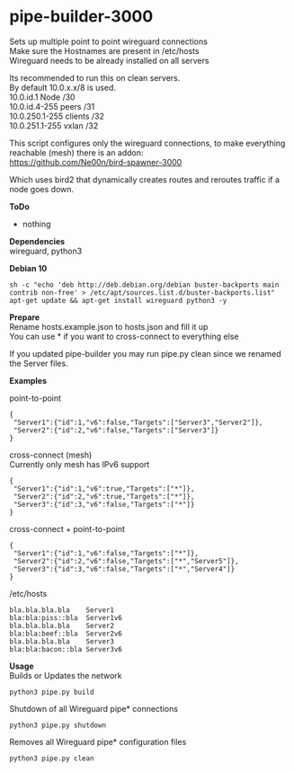 # pipe-builder-3000

Sets up multiple point to point wireguard connections<br />
Make sure the Hostnames are present in /etc/hosts<br />
Wireguard needs to be already installed on all servers<br />

Its recommended to run this on clean servers.<br />
By default 10.0.x.x/8 is used.<br />
10.0.id.1 Node /30<br />
10.0.id.4-255 peers /31<br />
10.0.250.1-255 clients /32<br />
10.0.251.1-255 vxlan /32 <br />

This script configures only the wireguard connections, to make everything reachable (mesh) there is an addon:<br />
https://github.com/Ne00n/bird-spawner-3000

Which uses bird2 that dynamically creates routes and reroutes traffic if a node goes down.<br />

**ToDo**<br />
- nothing

**Dependencies**<br />
wireguard, python3

**Debian 10**<br />
```
sh -c "echo 'deb http://deb.debian.org/debian buster-backports main contrib non-free' > /etc/apt/sources.list.d/buster-backports.list"
apt-get update && apt-get install wireguard python3 -y
```

**Prepare**<br />
Rename hosts.example.json to hosts.json and fill it up<br />
You can use * if you want to cross-connect to everything else<br />

If you updated pipe-builder you may run pipe.py clean since we renamed the Server files.<br />

**Examples**<br />

point-to-point<br />
```
{
 "Server1":{"id":1,"v6":false,"Targets":["Server3","Server2"]},
 "Server2":{"id":2,"v6":false,"Targets":["Server3"]}
}
```

cross-connect (mesh)<br />
Currently only mesh has IPv6 support<br />
```
{
 "Server1":{"id":1,"v6":true,"Targets":["*"]},
 "Server2":{"id":2,"v6":true,"Targets":["*"]},
 "Server3":{"id":3,"v6":false,"Targets":["*"]}
}
```

cross-connect + point-to-point<br />
```
{
 "Server1":{"id":1,"v6":false,"Targets":["*"]},
 "Server2":{"id":2,"v6":false,"Targets":["*","Server5"]},
 "Server3":{"id":3,"v6":false,"Targets":["*","Server4"]}
}
```

/etc/hosts<br />
```
bla.bla.bla.bla    Server1
bla:bla:piss::bla  Server1v6
bla.bla.bla.bla    Server2
bla:bla:beef::bla  Server2v6
bla.bla.bla.bla    Server3
bla:bla:bacon::bla Server3v6
```

**Usage**<br />
Builds or Updates the network<br />
```
python3 pipe.py build
```
Shutdown of all Wireguard pipe* connections<br />
```
python3 pipe.py shutdown
```
Removes all Wireguard pipe* configuration files<br />
```
python3 pipe.py clean
```
